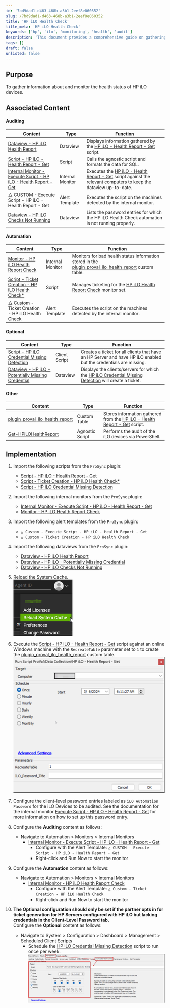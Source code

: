 ```yaml
---
id: '7bd9dad1-d463-468b-a3b1-2eef8e060352'
slug: /7bd9dad1-d463-468b-a3b1-2eef8e060352
title: 'HP iLO Health Check'
title_meta: 'HP iLO Health Check'
keywords: ['hp', 'ilo', 'monitoring', 'health', 'audit']
description: 'This document provides a comprehensive guide on gathering information about and monitoring the health status of HP iLO devices, including associated scripts, monitors, and configurations necessary for effective management.'
tags: []
draft: false
unlisted: false
---
```


## Purpose

To gather information about and monitor the health status of HP iLO devices.

## Associated Content

#### Auditing

| Content                                                                                                     | Type            | Function                                                                                                              |
|-------------------------------------------------------------------------------------------------------------|-----------------|-----------------------------------------------------------------------------------------------------------------------|
| [Dataview - HP iLO Health Report](/docs/163aca22-cc56-45ee-9732-3873c6117e60)                            | Dataview        | Displays information gathered by the [HP iLO - Health Report - Get](/docs/f28ef90e-ba80-4ba1-9bd6-e4aa4c2b549a) script. |
| [Script - HP iLO - Health Report - Get](/docs/f28ef90e-ba80-4ba1-9bd6-e4aa4c2b549a)                | Script          | Calls the agnostic script and formats the data for SQL.                                                               |
| [Internal Monitor - Execute Script - HP iLO - Health Report - Get](/docs/a8f66140-8915-41fa-805b-64fafbf002fc) | Internal Monitor | Executes the [HP iLO - Health Report - Get](/docs/f28ef90e-ba80-4ba1-9bd6-e4aa4c2b549a) script against the relevant computers to keep the dataview up-to-date. |
| △ CUSTOM - Execute Script - HP iLO - Health Report - Get                                                  | Alert Template   | Executes the script on the machines detected by the internal monitor.                                               |
| [Dataview - HP iLO Checks Not Running](/docs/90498d55-eb8d-45cb-8ea0-90e1729fefc4)                  | Dataview        | Lists the password entries for which the HP iLO Health Check automation is not running properly.                    |

#### Automation

| Content                                                                                                     | Type               | Function                                                                                                              |
|-------------------------------------------------------------------------------------------------------------|--------------------|-----------------------------------------------------------------------------------------------------------------------|
| [Monitor - HP iLO Health Report Check](/docs/9f991e6a-9560-46ee-a9cc-29e401f000e0)                   | Internal Monitor    | Monitors for bad health status information stored in the [plugin_proval_ilo_health_report](/docs/d6e5e2a7-ecb8-4262-92a1-cc322b4af3b6) custom table. |
| [Script - Ticket Creation - HP iLO Health Check*](/docs/5c6b4bbb-732d-4d97-af38-f10d51a8a96c) | Script              | Manages ticketing for the [HP iLO Health Report Check](/docs/9f991e6a-9560-46ee-a9cc-29e401f000e0) monitor set.  |
| △ Custom - Ticket Creation - HP iLO Health Check                                                          | Alert Template      | Executes the script on the machines detected by the internal monitor.                                              |

#### Optional

| Content                                                                                                     | Type               | Function                                                                                                              |
|-------------------------------------------------------------------------------------------------------------|--------------------|-----------------------------------------------------------------------------------------------------------------------|
| [Script - HP iLO Credential Missing Detection](/docs/4d27ff0e-704d-47dd-8c07-3008b7fbfafb)    | Client Script       | Creates a ticket for all clients that have an HP Server and have HP iLO enabled but the credentials are missing.   |
| [Dataview - HP iLO - Potentially Missing Credential](/docs/0abb04f1-450d-4185-9ecd-f27a842cf658) | Dataview            | Displays the clients/servers for which the [HP iLO Credential Missing Detection](/docs/4d27ff0e-704d-47dd-8c07-3008b7fbfafb) will create a ticket. |

#### Other

| Content                                                                                                     | Type               | Function                                                                                                              |
|-------------------------------------------------------------------------------------------------------------|--------------------|-----------------------------------------------------------------------------------------------------------------------|
| [plugin_proval_ilo_health_report](/docs/d6e5e2a7-ecb8-4262-92a1-cc322b4af3b6)                       | Custom Table        | Stores information gathered from the [HP iLO - Health Report - Get](/docs/f28ef90e-ba80-4ba1-9bd6-e4aa4c2b549a) script. |
| [Get-HPiLOHealthReport](/docs/71faa943-e504-4e87-b8d1-39471af44780)                                        | Agnostic Script      | Performs the audit of the iLO devices via PowerShell.                                                                |

## Implementation

1. Import the following scripts from the `ProSync` plugin:
   - [Script - HP iLO - Health Report - Get](/docs/f28ef90e-ba80-4ba1-9bd6-e4aa4c2b549a)
   - [Script - Ticket Creation - HP iLO Health Check*](/docs/5c6b4bbb-732d-4d97-af38-f10d51a8a96c)
   - [Script - HP iLO Credential Missing Detection](/docs/4d27ff0e-704d-47dd-8c07-3008b7fbfafb)

2. Import the following internal monitors from the `ProSync` plugin:
   - [Internal Monitor - Execute Script - HP iLO - Health Report - Get](/docs/a8f66140-8915-41fa-805b-64fafbf002fc)
   - [Monitor - HP iLO Health Report Check](/docs/9f991e6a-9560-46ee-a9cc-29e401f000e0)

3. Import the following alert templates from the `ProSync` plugin:
   - `△ Custom - Execute Script - HP iLO - Health Report - Get`
   - `△ Custom - Ticket Creation - HP iLO Health Check`

4. Import the following dataviews from the `ProSync` plugin:
   - [Dataview - HP iLO Health Report](/docs/163aca22-cc56-45ee-9732-3873c6117e60)
   - [Dataview - HP iLO - Potentially Missing Credential](/docs/0abb04f1-450d-4185-9ecd-f27a842cf658)
   - [Dataview - HP iLO Checks Not Running](/docs/90498d55-eb8d-45cb-8ea0-90e1729fefc4)

5. Reload the System Cache.  
   ![Reload System Cache](../../static/img/HP-iLO-Health-Check/image_1.png)

6. Execute the [Script - HP iLO - Health Report - Get](/docs/f28ef90e-ba80-4ba1-9bd6-e4aa4c2b549a) script against an online Windows machine with the `RecreateTable` parameter set to `1` to create the [plugin_proval_ilo_health_report](/docs/d6e5e2a7-ecb8-4262-92a1-cc322b4af3b6) custom table.  
   ![Execute Script](../../static/img/HP-iLO-Health-Check/image_2.png)

7. Configure the client-level password entries labeled as `iLO Automation Password` for the iLO Devices to be audited. See the documentation for the internal monitor [Execute Script - HP iLO - Health Report - Get](/docs/a8f66140-8915-41fa-805b-64fafbf002fc) for more information on how to set up this password entry.

8. Configure the **Auditing** content as follows:  
   - Navigate to Automation > Monitors > Internal Monitors
     - [Internal Monitor - Execute Script - HP iLO - Health Report - Get](/docs/a8f66140-8915-41fa-805b-64fafbf002fc)
       - Configure with the Alert Template: `△ CUSTOM - Execute Script - HP iLO - Health Report - Get`
       - Right-click and Run Now to start the monitor

9. Configure the **Automation** content as follows:  
   - Navigate to Automation > Monitors > Internal Monitors
     - [Internal Monitor - HP iLO Health Report Check](/docs/9f991e6a-9560-46ee-a9cc-29e401f000e0)
       - Configure with the Alert Template: `△ Custom - Ticket Creation - HP iLO Health Check`
       - Right-click and Run Now to start the monitor

10. **The Optional configuration should only be set if the partner opts in for ticket generation for HP Servers configured with HP iLO but lacking credentials in the Client-Level Password tab.**  
    Configure the **Optional** content as follows:
    - Navigate to System > Configuration > Dashboard > Management > Scheduled Client Scripts
      - Schedule the [HP iLO Credential Missing Detection](/docs/4d27ff0e-704d-47dd-8c07-3008b7fbfafb) script to run once per week.  
      ![Schedule Script](../../static/img/HP-iLO-Health-Check/image_3.png)


